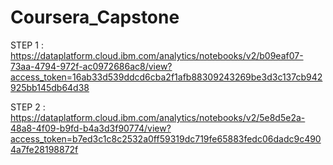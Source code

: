 # Coursera_Capstone
STEP 1 : 
https://dataplatform.cloud.ibm.com/analytics/notebooks/v2/b09eaf07-73aa-4794-972f-ac0972686ac8/view?access_token=16ab33d539ddcd6cba2f1afb88309243269be3d3c137cb942925bb145db64d38


STEP 2 :
https://dataplatform.cloud.ibm.com/analytics/notebooks/v2/5e8d5e2a-48a8-4f09-b9fd-b4a3d3f90774/view?access_token=b7ed3c1c8c2532a0ff59319dc719fe65883fedc06dadc9c4904a7fe28198872f
